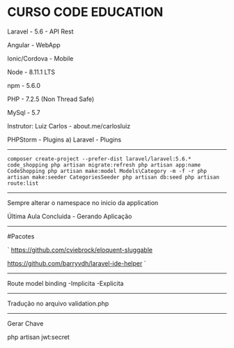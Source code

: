 # CURSO CODE EDUCATION

Laravel - 5.6 - API Rest 

Angular - WebApp

Ionic/Cordova - Mobile

Node - 8.11.1 LTS

npm - 5.6.0

PHP - 7.2.5 (Non Thread Safe)

MySql - 5.7

Instrutor: Luiz Carlos - about.me/carlosluiz

PHPStorm - Plugins
    a) Laravel - Plugins

----------------

 `
  composer create-project --prefer-dist laravel/laravel:5.6.* code_shopping
  php artisan migrate:refresh
  php artisan app:name CodeShopping
  php artisan make:model Models\Category -m -f -r
  php artisan make:seeder CategoriesSeeder
  php artisan db:seed
  php artisan route:list
 `
 
---------------

Sempre alterar o namespace no inicio da application

Última Aula Concluida - Gerando Aplicação

----------

#Pacotes

`
https://github.com/cviebrock/eloquent-sluggable

https://github.com/barryvdh/laravel-ide-helper
`

------

Route model binding
    -Implicita
    -Explicita
    
----

Tradução no arquivo validation.php

----

Gerar Chave

php artisan jwt:secret